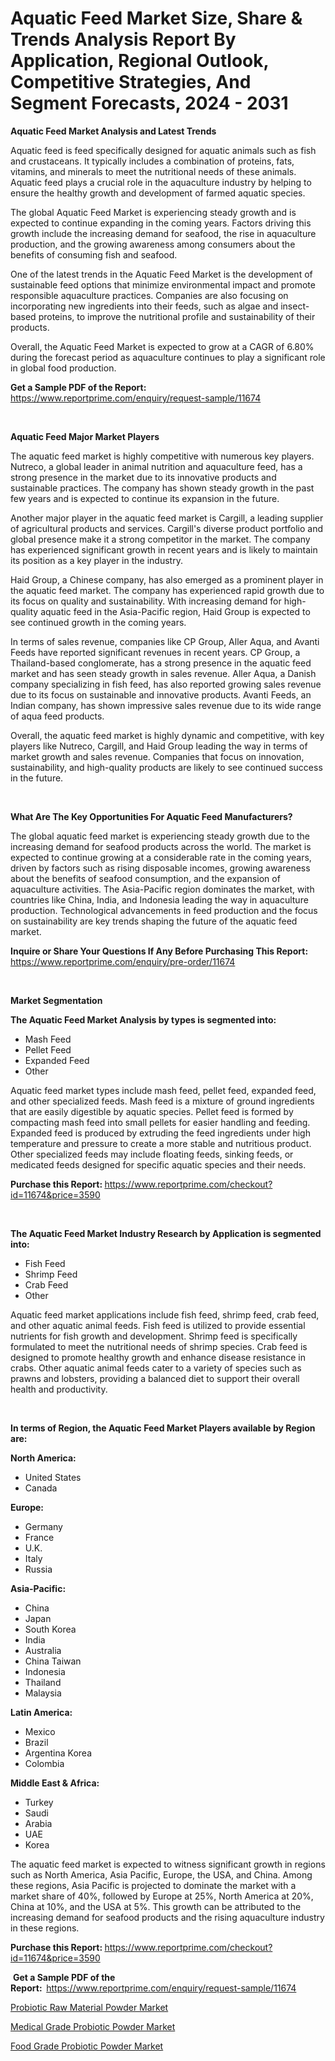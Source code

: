 <p><h1>Aquatic Feed Market Size, Share & Trends Analysis Report By Application, Regional Outlook, Competitive Strategies, And Segment Forecasts, 2024 - 2031</h1></p><p><strong>Aquatic Feed Market Analysis and Latest Trends</strong></p>
<p><p>Aquatic feed is feed specifically designed for aquatic animals such as fish and crustaceans. It typically includes a combination of proteins, fats, vitamins, and minerals to meet the nutritional needs of these animals. Aquatic feed plays a crucial role in the aquaculture industry by helping to ensure the healthy growth and development of farmed aquatic species.</p><p>The global Aquatic Feed Market is experiencing steady growth and is expected to continue expanding in the coming years. Factors driving this growth include the increasing demand for seafood, the rise in aquaculture production, and the growing awareness among consumers about the benefits of consuming fish and seafood.</p><p>One of the latest trends in the Aquatic Feed Market is the development of sustainable feed options that minimize environmental impact and promote responsible aquaculture practices. Companies are also focusing on incorporating new ingredients into their feeds, such as algae and insect-based proteins, to improve the nutritional profile and sustainability of their products.</p><p>Overall, the Aquatic Feed Market is expected to grow at a CAGR of 6.80% during the forecast period as aquaculture continues to play a significant role in global food production.</p></p>
<p><strong>Get a Sample PDF of the Report:&nbsp;</strong> <a href="https://www.reportprime.com/enquiry/request-sample/11674">https://www.reportprime.com/enquiry/request-sample/11674</a></p>
<p>&nbsp;</p>
<p><strong>Aquatic Feed Major Market Players</strong></p>
<p><p>The aquatic feed market is highly competitive with numerous key players. Nutreco, a global leader in animal nutrition and aquaculture feed, has a strong presence in the market due to its innovative products and sustainable practices. The company has shown steady growth in the past few years and is expected to continue its expansion in the future.</p><p>Another major player in the aquatic feed market is Cargill, a leading supplier of agricultural products and services. Cargill's diverse product portfolio and global presence make it a strong competitor in the market. The company has experienced significant growth in recent years and is likely to maintain its position as a key player in the industry.</p><p>Haid Group, a Chinese company, has also emerged as a prominent player in the aquatic feed market. The company has experienced rapid growth due to its focus on quality and sustainability. With increasing demand for high-quality aquatic feed in the Asia-Pacific region, Haid Group is expected to see continued growth in the coming years.</p><p>In terms of sales revenue, companies like CP Group, Aller Aqua, and Avanti Feeds have reported significant revenues in recent years. CP Group, a Thailand-based conglomerate, has a strong presence in the aquatic feed market and has seen steady growth in sales revenue. Aller Aqua, a Danish company specializing in fish feed, has also reported growing sales revenue due to its focus on sustainable and innovative products. Avanti Feeds, an Indian company, has shown impressive sales revenue due to its wide range of aqua feed products.</p><p>Overall, the aquatic feed market is highly dynamic and competitive, with key players like Nutreco, Cargill, and Haid Group leading the way in terms of market growth and sales revenue. Companies that focus on innovation, sustainability, and high-quality products are likely to see continued success in the future.</p></p>
<p>&nbsp;</p>
<p><strong>What Are The Key Opportunities For Aquatic Feed Manufacturers?</strong></p>
<p><p>The global aquatic feed market is experiencing steady growth due to the increasing demand for seafood products across the world. The market is expected to continue growing at a considerable rate in the coming years, driven by factors such as rising disposable incomes, growing awareness about the benefits of seafood consumption, and the expansion of aquaculture activities. The Asia-Pacific region dominates the market, with countries like China, India, and Indonesia leading the way in aquaculture production. Technological advancements in feed production and the focus on sustainability are key trends shaping the future of the aquatic feed market.</p></p>
<p><strong>Inquire or Share Your Questions If Any Before Purchasing This Report:</strong> <a href="https://www.reportprime.com/enquiry/pre-order/11674">https://www.reportprime.com/enquiry/pre-order/11674</a></p>
<p>&nbsp;</p>
<p><strong>Market Segmentation</strong></p>
<p><strong>The Aquatic Feed Market Analysis by types is segmented into:</strong></p>
<p><ul><li>Mash Feed</li><li>Pellet Feed</li><li>Expanded Feed</li><li>Other</li></ul></p>
<p><p>Aquatic feed market types include mash feed, pellet feed, expanded feed, and other specialized feeds. Mash feed is a mixture of ground ingredients that are easily digestible by aquatic species. Pellet feed is formed by compacting mash feed into small pellets for easier handling and feeding. Expanded feed is produced by extruding the feed ingredients under high temperature and pressure to create a more stable and nutritious product. Other specialized feeds may include floating feeds, sinking feeds, or medicated feeds designed for specific aquatic species and their needs.</p></p>
<p><strong>Purchase this Report:&nbsp;</strong><a href="https://www.reportprime.com/checkout?id=11674&price=3590">https://www.reportprime.com/checkout?id=11674&price=3590</a></p>
<p>&nbsp;</p>
<p><strong>The Aquatic Feed Market Industry Research by Application is segmented into:</strong></p>
<p><ul><li>Fish Feed</li><li>Shrimp Feed</li><li>Crab Feed</li><li>Other</li></ul></p>
<p><p>Aquatic feed market applications include fish feed, shrimp feed, crab feed, and other aquatic animal feeds. Fish feed is utilized to provide essential nutrients for fish growth and development. Shrimp feed is specifically formulated to meet the nutritional needs of shrimp species. Crab feed is designed to promote healthy growth and enhance disease resistance in crabs. Other aquatic animal feeds cater to a variety of species such as prawns and lobsters, providing a balanced diet to support their overall health and productivity.</p></p>
<p>&nbsp;</p>
<p><strong>In terms of Region, the Aquatic Feed Market Players available by Region are:</strong></p>
<p>
    <p> <strong> North America: </strong>
        <ul>
            <li>United States</li>
            <li>Canada</li>
        </ul>
        </p> 
    <p> <strong> Europe: </strong>
        <ul>
            <li>Germany</li>
            <li>France</li>
            <li>U.K.</li>
            <li>Italy</li>
            <li>Russia</li>
        </ul>
        </p> 
    <p> <strong> Asia-Pacific: </strong>
        <ul>
            <li>China</li>
            <li>Japan</li>
            <li>South Korea</li>
            <li>India</li>
            <li>Australia</li>
            <li>China Taiwan</li>
            <li>Indonesia</li>
            <li>Thailand</li>
            <li>Malaysia</li>
        </ul>
        </p> 
    <p> <strong> Latin America: </strong>
        <ul>
            <li>Mexico</li>
            <li>Brazil</li>
            <li>Argentina Korea</li>
            <li>Colombia</li>
        </ul>
        </p> 
    <p> <strong> Middle East & Africa: </strong>
        <ul>
            <li>Turkey</li>
            <li>Saudi</li>
            <li>Arabia</li>
            <li>UAE</li>
            <li>Korea</li>
        </ul>
    </p>
    </p>
<p><p>The aquatic feed market is expected to witness significant growth in regions such as North America, Asia Pacific, Europe, the USA, and China. Among these regions, Asia Pacific is projected to dominate the market with a market share of 40%, followed by Europe at 25%, North America at 20%, China at 10%, and the USA at 5%. This growth can be attributed to the increasing demand for seafood products and the rising aquaculture industry in these regions.</p></p>
<p><strong>Purchase this Report: </strong><a href="https://www.reportprime.com/checkout?id=11674&price=3590">https://www.reportprime.com/checkout?id=11674&price=3590</a></p>
<p>&nbsp;<strong>Get a Sample PDF of the Report:&nbsp;&nbsp;</strong><a href="https://www.reportprime.com/enquiry/request-sample/11674">https://www.reportprime.com/enquiry/request-sample/11674</a></p>
<p><strong></strong></p>
<p><p><a href="https://view.publitas.com/reportprime-1/probiotic-raw-material-powder-market-with-the-goal-of-estimating-the-market-size-and-future-growth-potential-of-various-market-segments-based-on-component-applications-end-user-and-region/">Probiotic Raw Material Powder Market</a></p><p><a href="https://view.publitas.com/reportprime-1/medical-grade-probiotic-powder-market-size-growing-and-forecasted-for-period-from-2024-2031-and-provides-complete-market-analysis-of-this-market/">Medical Grade Probiotic Powder Market</a></p><p><a href="https://view.publitas.com/reportprime-1/food-grade-probiotic-powder-market-a-comprehensive-report-of-its-market-share-growth-trends-2024-2031/">Food Grade Probiotic Powder Market</a></p></p>